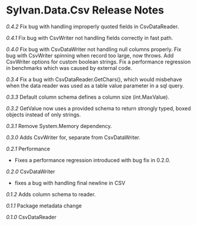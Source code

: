 # Sylvan.Data.Csv Release Notes

_0.4.2_
Fix bug with handling improperly quoted fields in CsvDataReader.

_0.4.1_
Fix bug with CsvWriter not handling fields correctly in fast path.

_0.4.0_
Fix bug with CsvDataWriter not handling null columns properly.
Fix bug with CsvWriter spinning when record too large, now throws.
Add CsvWriter options for custom boolean strings.
Fix a performance regression in benchmarks which was caused by external code.

_0.3.4_
Fix a bug with CsvDataReader.GetChars(), which would misbehave when the data reader was used as a table value parameter in a sql query.

_0.3.3_
Default column schema defines a column size (int.MaxValue).

_0.3.2_
GetValue now uses a provided schema to return strongly typed, boxed objects instead of only strings.

_0.3.1_
Remove System.Memory dependency.

_0.3.0_
Adds CsvWriter for, separate from CsvDataWriter.

_0.2.1_ Performance
- Fixes a performance regression introduced with bug fix in 0.2.0.

_0.2.0_ CsvDataWriter
- fixes a bug with handling final newline in CSV

_0.1.2_ Adds column schema to reader.

_0.1.1_ Package metadata change

_0.1.0_ CsvDataReader